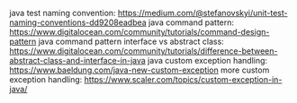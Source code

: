 java test naming convention: https://medium.com/@stefanovskyi/unit-test-naming-conventions-dd9208eadbea
java command pattern: https://www.digitalocean.com/community/tutorials/command-design-pattern
java command pattern interface vs abstract class: https://www.digitalocean.com/community/tutorials/difference-between-abstract-class-and-interface-in-java
java custom exception handling: https://www.baeldung.com/java-new-custom-exception
more custom exception handling: https://www.scaler.com/topics/custom-exception-in-java/